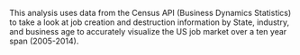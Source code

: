 This analysis uses data from the Census API (Business Dynamics Statistics) to take a look at job creation and destruction information by State, industry, and business age to accurately visualize the US job market over a ten year span (2005-2014).
